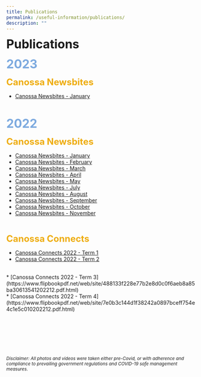 ```yaml
---
title: Publications
permalink: /useful-information/publications/
description: ""
---
```

<font size="6"><b>Publications</b></font><br>

<font size="6" color="#7daadf"><b>2023</b></font><br>

<font size="5" color="#eeac0d"><b>Canossa Newsbites</b></font>

* [Canossa Newsbites - January](/files/Newsbites/Canossa%20Newsbites%20-%20January%202023.pdf)


<br>

<font size="6" color="#7daadf"><b>2022</b></font><br>

<font size="5" color="#eeac0d"><b>Canossa Newsbites</b></font>

* [Canossa Newsbites - January](/files/Newsbites/Canossa%20Newsbites%20Jan%202022.pdf)<br>
* [Canossa Newsbites - February](/files/Newsbites/Canossa%20Newsbites%20February%202022.pdf)<br>
* [Canossa Newsbites - March](/files/Newsbites/Canossa%20Newsbites%20March%202022.pdf)<br>
* [Canossa Newsbites - April](/files/Newsbites/Canossa%20Newsbites%20April%202022.pdf)<br>
* [Canossa Newsbites - May](/files/Newsbites/Canossa%20Newsbites%20May%202022.pdf)<br>
* [Canossa Newsbites - July](/files/Newsbites/Canossa%20Newsbites%20July%202022.pdf)<br>
* [Canossa Newsbites - August](/files/Newsbites/Canossa%20Newsbites%20August%202022.pdf)<br>
* [Canossa Newsbites - September](/files/Newsbites/Canossa%20Newsbites%20September%202022.pdf)<br>
* [Canossa Newsbites - October](/files/Newsbites/Canossa%20Newsbites%20-%20October%202022.pdf)<br>
* [Canossa Newsbites - November](/files/Newsbites/Canossa%20Newsbites%20-%20November%202022.pdf)
<br>

<font size=5 color="#eeac0d"><b>Canossa Connects</b></font>

* [Canossa Connects 2022 - Term 1](/files/Canossa%20Connects/Canossa%20Connects%202022%20Term%201.pdf)<br>
* [Canossa Connects 2022 - Term 2](/files/Canossa%20Connects/Canossa%20Connects%202022%20Term%202-compressed.pdf)
<br>
* [Canossa Connects 2022 - Term 3](https://www.flipbookpdf.net/web/site/488133f228e77b2e8d0c0f6aeb8a85ba30613541202212.pdf.html)
<br>
* [Canossa Connects 2022 - Term 4](https://www.flipbookpdf.net/web/site/7e0b3c144d1f38242a0897bceff754e4c1e5c010202212.pdf.html)



<br><br><br><br><br><br>
<sup><em>Disclaimer: All photos and videos were taken either pre-Covid, or with adherence and compliance to prevailing government regulations and COVID-19 safe management measures.</em></sup>
